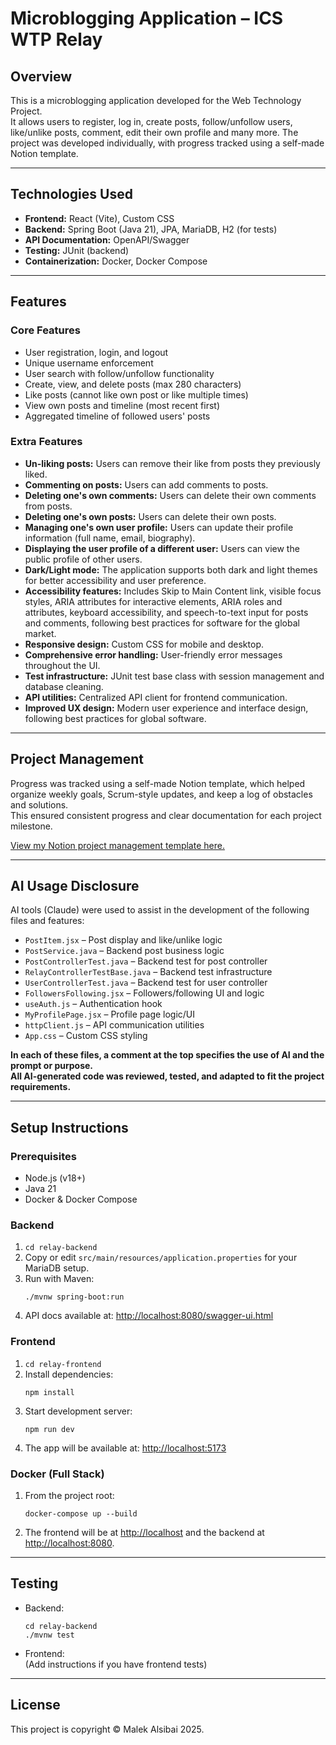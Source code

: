 # Microblogging Application – ICS WTP Relay

## Overview

This is a microblogging application developed for the Web Technology Project.  
It allows users to register, log in, create posts, follow/unfollow users, like/unlike posts, comment, edit their 
own profile and many more. 
The project was developed individually, with progress tracked using a self-made Notion template.

---

## Technologies Used

- **Frontend:** React (Vite), Custom CSS
- **Backend:** Spring Boot (Java 21), JPA, MariaDB, H2 (for tests)
- **API Documentation:** OpenAPI/Swagger
- **Testing:** JUnit (backend)
- **Containerization:** Docker, Docker Compose

---

## Features

### Core Features
- User registration, login, and logout
- Unique username enforcement
- User search with follow/unfollow functionality
- Create, view, and delete posts (max 280 characters)
- Like posts (cannot like own post or like multiple times)
- View own posts and timeline (most recent first)
- Aggregated timeline of followed users' posts

### Extra Features
- **Un-liking posts:** Users can remove their like from posts they previously liked.
- **Commenting on posts:** Users can add comments to posts.
- **Deleting one's own comments:** Users can delete their own comments from posts.
- **Deleting one's own posts:** Users can delete their own posts.
- **Managing one's own user profile:** Users can update their profile information (full name, email, biography).
- **Displaying the user profile of a different user:** Users can view the public profile of other users.
- **Dark/Light mode:** The application supports both dark and light themes for better accessibility and user preference.
- **Accessibility features:** Includes Skip to Main Content link, visible focus styles, ARIA attributes for interactive elements, ARIA roles and attributes, keyboard accessibility, and speech-to-text input for posts and comments, following best practices for software for the global market.
- **Responsive design:** Custom CSS for mobile and desktop.
- **Comprehensive error handling:** User-friendly error messages throughout the UI.
- **Test infrastructure:** JUnit test base class with session management and database cleaning.
- **API utilities:** Centralized API client for frontend communication.
- **Improved UX design:** Modern user experience and interface design, following best practices for global software.

---

## Project Management

Progress was tracked using a self-made Notion template, which helped organize weekly goals, Scrum-style updates, and keep a log of obstacles and solutions.  
This ensured consistent progress and clear documentation for each project milestone.

[View my Notion project management template here.](https://www.notion.so/Relay-Project-Tracker-1f044e974cbb80f19c28ff14e56dc354?source=copy_link)

---

## AI Usage Disclosure

AI tools (Claude) were used to assist in the development of the following files and features:

- `PostItem.jsx` – Post display and like/unlike logic
- `PostService.java` – Backend post business logic
- `PostControllerTest.java` – Backend test for post controller
- `RelayControllerTestBase.java` – Backend test infrastructure
- `UserControllerTest.java` – Backend test for user controller
- `FollowersFollowing.jsx` – Followers/following UI and logic
- `useAuth.js` – Authentication hook
- `MyProfilePage.jsx` – Profile page logic/UI
- `httpClient.js` – API communication utilities
- `App.css` – Custom CSS styling

**In each of these files, a comment at the top specifies the use of AI and the prompt or purpose.  
All AI-generated code was reviewed, tested, and adapted to fit the project requirements.**

---

## Setup Instructions

### Prerequisites

- Node.js (v18+)
- Java 21
- Docker & Docker Compose

### Backend

1. `cd relay-backend`
2. Copy or edit `src/main/resources/application.properties` for your MariaDB setup.
3. Run with Maven:
   ```
   ./mvnw spring-boot:run
   ```
4. API docs available at: [http://localhost:8080/swagger-ui.html](http://localhost:8080/swagger-ui.html)

### Frontend

1. `cd relay-frontend`
2. Install dependencies:
   ```
   npm install
   ```
3. Start development server:
   ```
   npm run dev
   ```
4. The app will be available at: [http://localhost:5173](http://localhost:5173)

### Docker (Full Stack)

1. From the project root:
   ```
   docker-compose up --build
   ```
2. The frontend will be at [http://localhost](http://localhost) and the backend at [http://localhost:8080](http://localhost:8080).

---

## Testing

- Backend:  
  ```
  cd relay-backend
  ./mvnw test
  ```
- Frontend:  
  (Add instructions if you have frontend tests)

---

## License
This project is copyright © Malek Alsibai 2025.  

